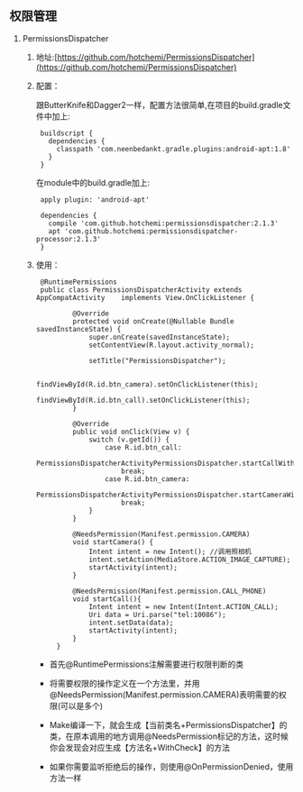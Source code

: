 ## 权限管理

1. PermissionsDispatcher

	1. 地址:[https://github.com/hotchemi/PermissionsDispatcher](https://github.com/hotchemi/PermissionsDispatcher)

	2. 配置：
		
		跟ButterKnife和Dagger2一样，配置方法很简单,在项目的build.gradle文件中加上:

			buildscript {  
			  dependencies {
			    classpath 'com.neenbedankt.gradle.plugins:android-apt:1.8'
			  }
			}

		在module中的build.gradle加上:

			apply plugin: 'android-apt'
			
			dependencies {  
			  compile 'com.github.hotchemi:permissionsdispatcher:2.1.3'
			  apt 'com.github.hotchemi:permissionsdispatcher-processor:2.1.3'
			}

	3. 使用：

			@RuntimePermissions
			public class PermissionsDispatcherActivity extends AppCompatActivity    implements View.OnClickListener {
			
			        @Override
			        protected void onCreate(@Nullable Bundle savedInstanceState) {
			            super.onCreate(savedInstanceState);
			            setContentView(R.layout.activity_normal);
			
			            setTitle("PermissionsDispatcher");
			
			            findViewById(R.id.btn_camera).setOnClickListener(this);
			            findViewById(R.id.btn_call).setOnClickListener(this);
			        }
			
			        @Override
			        public void onClick(View v) {
			            switch (v.getId()) {
			                case R.id.btn_call:
			                    PermissionsDispatcherActivityPermissionsDispatcher.startCallWithCheck(this);
			                    break;
			                case R.id.btn_camera:
			                    PermissionsDispatcherActivityPermissionsDispatcher.startCameraWithCheck(this);
			                    break;
			            }
			        }
			
			        @NeedsPermission(Manifest.permission.CAMERA)
			        void startCamera() {
			            Intent intent = new Intent(); //调用照相机
			            intent.setAction(MediaStore.ACTION_IMAGE_CAPTURE);
			            startActivity(intent);
			        }
			
			        @NeedsPermission(Manifest.permission.CALL_PHONE)
			        void startCall(){
			            Intent intent = new Intent(Intent.ACTION_CALL);
			            Uri data = Uri.parse("tel:10086");
			            intent.setData(data);
			            startActivity(intent);
			        }
			    }

		* 首先@RuntimePermissions注解需要进行权限判断的类 
		
		* 将需要权限的操作定义在一个方法里，并用 @NeedsPermission(Manifest.permission.CAMERA)表明需要的权限(可以是多个) 
		
		* Make编译一下，就会生成【当前类名+PermissionsDispatcher】的类，在原本调用的地方调用@NeedsPermission标记的方法，这时候你会发现会对应生成【方法名+WithCheck】的方法 
		
		* 如果你需要监听拒绝后的操作，则使用@OnPermissionDenied，使用方法一样